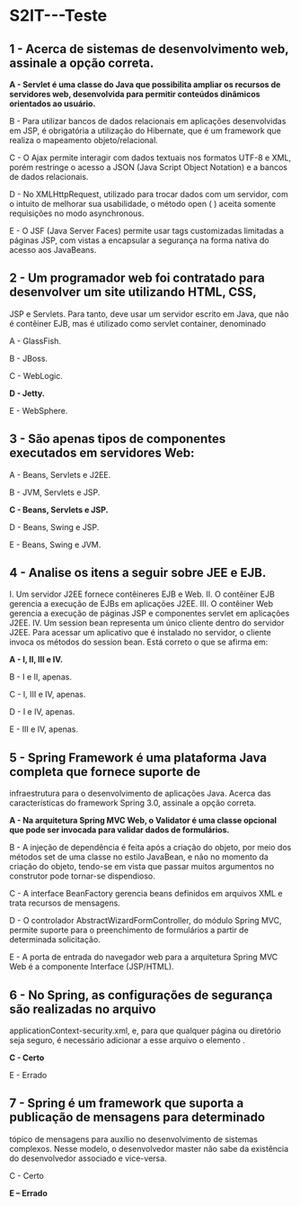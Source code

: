 # S2IT---Teste

## 1 - Acerca de sistemas de desenvolvimento web, assinale a opção correta.

**A - Servlet é uma classe do Java que possibilita ampliar os recursos de servidores web,
desenvolvida para permitir conteúdos dinâmicos orientados ao usuário.**

B - Para utilizar bancos de dados relacionais em aplicações desenvolvidas em JSP, é
obrigatória a utilização do Hibernate, que é um framework que realiza o mapeamento
objeto/relacional.

C - O Ajax permite interagir com dados textuais nos formatos UTF-8 e XML, porém
restringe o acesso a JSON (Java Script Object Notation) e a bancos de dados relacionais.

D - No XMLHttpRequest, utilizado para trocar dados com um servidor, com o intuito de
melhorar sua usabilidade, o método open ( ) aceita somente requisições no modo
asynchronous.

E - O JSF (Java Server Faces) permite usar tags customizadas limitadas a páginas JSP,
com vistas a encapsular a segurança na forma nativa do acesso aos JavaBeans.

## 2 - Um programador web foi contratado para desenvolver um site utilizando HTML, CSS,
JSP e Servlets. Para tanto, deve usar um servidor escrito em Java, que não é contêiner
EJB, mas é utilizado como servlet container, denominado

A - GlassFish.

B - JBoss.

C - WebLogic.

**D - Jetty.**

E - WebSphere.

## 3 - São apenas tipos de componentes executados em servidores Web:

A - Beans, Servlets e J2EE.

B - JVM, Servlets e JSP.

**C - Beans, Servlets e JSP.**

D - Beans, Swing e JSP.

E - Beans, Swing e JVM.

## 4 - Analise os itens a seguir sobre JEE e EJB.
I. Um servidor J2EE fornece contêineres EJB e Web.
II. O contêiner EJB gerencia a execução de EJBs em aplicações J2EE.
III. O contêiner Web gerencia a execução de páginas JSP e componentes servlet em
aplicações J2EE.
IV. Um session bean representa um único cliente dentro do servidor J2EE. Para acessar
um aplicativo que é instalado no servidor, o cliente invoca os métodos do session bean.
Está correto o que se afirma em:

**A - I, II, III e IV.**

B - I e II, apenas.

C - I, III e IV, apenas.

D - I e IV, apenas.

E - III e IV, apenas.

## 5 - Spring Framework é uma plataforma Java completa que fornece suporte de
infraestrutura para o desenvolvimento de aplicações Java. Acerca das características do
framework Spring 3.0, assinale a opção correta.

**A - Na arquitetura Spring MVC Web, o Validator é uma classe opcional que pode ser
invocada para validar dados de formulários.**

B - A injeção de dependência é feita após a criação do objeto, por meio dos métodos set
de uma classe no estilo JavaBean, e não no momento da criação do objeto, tendo-se em
vista que passar muitos argumentos no construtor pode tornar-se dispendioso.

C - A interface BeanFactory gerencia beans definidos em arquivos XML e trata recursos
de mensagens.

D - O controlador AbstractWizardFormController, do módulo Spring MVC, permite
suporte para o preenchimento de formulários a partir de determinada solicitação.

E - A porta de entrada do navegador web para a arquitetura Spring MVC Web é a
componente Interface (JSP/HTML).

## 6 - No Spring, as configurações de segurança são realizadas no arquivo
applicationContext-security.xml, e, para que qualquer página ou diretório seja seguro, é
necessário adicionar a esse arquivo o elemento <intercept-url>.

**C - Certo**

E - Errado

## 7 - Spring é um framework que suporta a publicação de mensagens para determinado
tópico de mensagens para auxílio no desenvolvimento de sistemas complexos. Nesse
modelo, o desenvolvedor master não sabe da existência do desenvolvedor associado e
vice-versa.

C - Certo

**E – Errado**
